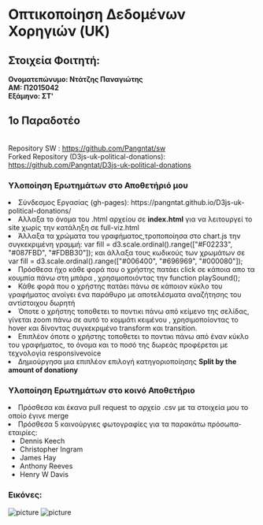 # Οπτικοποίηση Δεδομένων Χορηγιών (UK)

## Στοιχεία Φοιτητή:
<strong>Ονοματεπώνυμο: Ντάτζης Παναγιώτης<br>
ΑΜ: Π2015042<br>
Εξάμηνο: ΣΤ'<br></strong>

## 1ο Παραδοτέο
<br>Repository SW : https://github.com/Pangntat/sw
<br>Forked Repository (D3js-uk-political-donations): https://github.com/Pangntat/D3js-uk-political-donations

### Υλοποίηση Ερωτημάτων στο Αποθετήριό μου

<or>
  <li>Σύνδεσμος Εργασίας (gh-pages): https://pangntat.github.io/D3js-uk-political-donations/</li>
  <li>Αλλαξα το όνομα του .html αρχείου σε <b>index.html</b> για να λειτουργεί το site χωρίς την κατάληξη σε full-viz.html</li>
  <li>Άλλαξα τα χρώματα του γραφήματος,τροποποίησα στο chart.js την συγκεκριμένη γραμμή: var fill = d3.scale.ordinal().range(["#F02233", "#087FBD", "#FDBB30"]); και άλλαξα τους κωδικούς των χρωμάτων σε var fill = d3.scale.ordinal().range(["#006400", "#696969", "#000080"]);</li>
  <li>Πρόσθεσα ήχο κάθε φορά που ο χρήστης πατάει click σε κάποια απο τα κουμπία πάνω στη μπάρα , χρησιμοποιόντας την function playSound();</li>
  <li>Κάθε φορά που ο χρήστης πατάει πάνω σε κάποιον κύκλο του γραφήματος ανοίγει ένα παράθυρο με αποτελέσματα αναζήτησης του αντίστοιχου δωρητή</li>
  <li>Όποτε ο χρήστης τοποθετει το ποντικι πάνω από κείμενο της σελίδας, γίνεται zoom πάνω σε αυτό το κομμάτι κειμένου , χρησιμοποίοντας το hover και δίνοντας συγκεκριμένο transform και transition.</li>
  <li>Επιπλέον όποτε ο χρήστης τοποθετει το ποντικι πάνω από έναν κύκλο του γραφήματος, το όνομα και το ποσό της δωρεάς προφέρεται με τεχνολογία responsivevoice</li>
  <li>Δημιούργησα μια επιπλέον επιλογή κατηγοριοποίησης <b>Split by the amount of donationy</b></li>
</or>

### Υλοποίηση Ερωτημάτων στο κοινό Αποθετήριο
<or>
  <li>Πρόσθεσα και έκανα pull request το αρχείο .csv με τα στοιχεία μου το οποίο έγινε merge</li>
  <li>Πρόσθεσα 5 καινούργιες φωτογραφίες για τα παρακάτω πρόσωπα-εταιρίες:<ul>
        <li>Dennis Keech</li>
        <li>Christopher Ingram</li>
        <li>James Hay</li>
        <li>Anthony Reeves</li>
        <li>Henry W Davis</li>
        </ul></li>
</or>

### Εικόνες:

![picture](photos/1ο.jpg)
![picture](photos/2ο.jpg)

